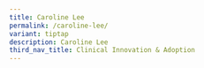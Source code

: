 ```yaml
---
title: Caroline Lee
permalink: /caroline-lee/
variant: tiptap
description: Caroline Lee
third_nav_title: Clinical Innovation & Adoption
---
```

<p></p>